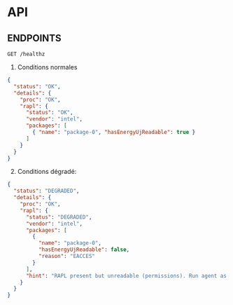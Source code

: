 # API

## ENDPOINTS

`GET /healthz` 

1. Conditions normales

```json
{
  "status": "OK",
  "details": {
    "proc": "OK",
    "rapl": {
      "status": "OK",
      "vendor": "intel",
      "packages": [
        { "name": "package-0", "hasEnergyUjReadable": true }
      ]
    }
  }
}
```

2. Conditions dégradé:
   
```json
{
  "status": "DEGRADED",
  "details": {
    "proc": "OK",
    "rapl": {
      "status": "DEGRADED",
      "vendor": "intel",
      "packages": [
        {
          "name": "package-0",
          "hasEnergyUjReadable": false,
          "reason": "EACCES"
        }
      ],
      "hint": "RAPL present but unreadable (permissions). Run agent as root or add user to proper group (udev)."
    }
  }
}
```